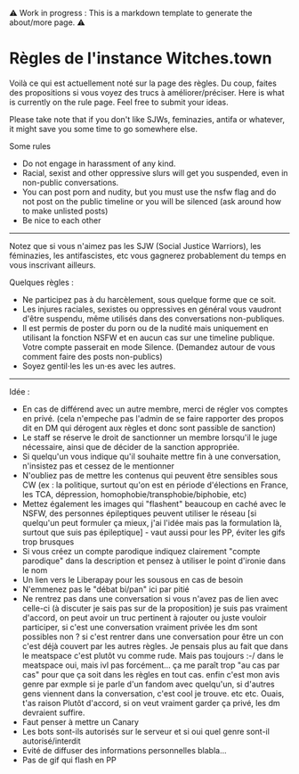 ⚠️ Work in progress : This is a markdown template to generate the about/more page. ⚠️

# Règles de l'instance Witches.town

Voilà ce qui est actuellement noté sur la page des règles. Du coup, faites des propositions si vous voyez des trucs à améliorer/préciser.
Here is what is currently on the rule page. Feel free to submit your ideas.

Please take note that if you don't like SJWs, feminazies, antifa or whatever, it might save you some time to go somewhere else.

Some rules

- Do not engage in harassment of any kind.
- Racial, sexist and other oppressive slurs will get you suspended, even in non-public conversations.
- You can post porn and nudity, but you must use the nsfw flag and do not post on the public timeline or you will be silenced (ask around how to make unlisted posts)
- Be nice to each other

----------

Notez que si vous n'aimez pas les SJW (Social Justice Warriors), les féminazies, les antifascistes, etc vous gagnerez probablement du temps en vous inscrivant ailleurs.

Quelques règles :

- Ne participez pas à du harcèlement, sous quelque forme que ce soit.
- Les injures raciales, sexistes ou oppressives en général vous vaudront d'être suspendu, même utilisés dans des conversations non-publiques.
- Il est permis de poster du porn ou de la nudité mais uniquement en utilisant la fonction NSFW et en aucun cas sur une timeline publique. Votre compte passerait en mode Silence. (Demandez autour de vous comment faire des posts non-publics)
- Soyez gentil⋅les les un⋅es avec les autres.

--------------------------------------

Idée :
- En cas de différend avec un autre membre, merci de régler vos comptes en privé. (cela n'empeche pas l'admin de se faire rapporter des propos dit en DM qui dérogent aux règles et donc sont passible de sanction)
- Le staff se réserve le droit de sanctionner un membre lorsqu'il le juge nécessaire, ainsi que de décider de la sanction appropriée.
- Si quelqu'un vous indique qu'il souhaite mettre fin à une conversation, n'insistez pas et cessez de le mentionner
- N'oubliez pas de mettre les contenus qui peuvent être sensibles sous CW (ex : la politique, surtout qu'on est en période d'élections en France, les TCA, dépression, homophobie/transphobie/biphobie, etc)
- Mettez également les images qui "flashent" beaucoup en caché avec le NSFW, des personnes épileptiques peuvent utiliser le réseau [si quelqu'un peut formuler ça mieux, j'ai l'idée mais pas la formulation là, surtout que suis pas épileptique] - vaut aussi pour les PP, éviter les gifs trop brusques
- Si vous créez un compte parodique indiquez clairement "compte parodique" dans la description et pensez à utiliser le point d'ironie dans le nom
- Un lien vers le Liberapay pour les sousous en cas de besoin
- N'emmenez pas le "débat bi/pan" ici par pitié
- Ne rentrez pas dans une conversation si vous n'avez pas de lien avec celle-ci (à discuter je sais pas sur de la proposition) je suis pas vraiment d'accord, on peut avoir un truc pertinent à rajouter ou juste vouloir participer, si c'est une conversation vraiment privée les dm sont possibles non ? si c'est rentrer dans une conversation pour être un con c'est déjà couvert par les autres règles. Je pensais plus au fait que dans le meatspace c'est plutôt vu comme rude. Mais pas toujours :-/ dans le meatspace oui, mais ivl pas forcément... ça me paraît trop "au cas par cas" pour que ça soit dans les règles en tout cas. enfin c'est mon avis genre par exmple si je parle d'un fandom avec quelqu'un, si d'autres gens viennent dans la conversation, c'est cool je trouve. etc etc. Ouais, t'as raison Plutôt d'accord, si on veut vraiment garder ça privé, les dm devraient suffire.
- Faut penser à mettre un Canary
- Les bots sont-ils autorisés sur le serveur et  si oui quel genre sont-il autorisé/interdit
- Evité de diffuser des informations personnelles blabla...
- Pas de gif qui flash en PP
